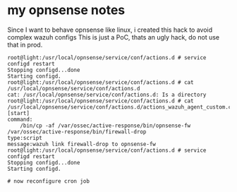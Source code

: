 # my opnsense notes
Since I want to behave opnsense like linux, i created this hack to avoid complex wazuh configs
This is just a PoC, thats an ugly hack, do not use that in prod.

```
root@light:/usr/local/opnsense/service/conf/actions.d # service configd restart
Stopping configd...done
Starting configd.
root@light:/usr/local/opnsense/service/conf/actions.d # cat /usr/local/opnsense/service/conf/actions.d
cat: /usr/local/opnsense/service/conf/actions.d: Is a directory
root@light:/usr/local/opnsense/service/conf/actions.d # cat /usr/local/opnsense/service/conf/actions.d/actions_wazuh_agent_custom.conf
[start]
command:
    /bin/cp -af /var/ossec/active-response/bin/opnsense-fw /var/ossec/active-response/bin/firewall-drop
type:script
message:wazuh link firewall-drop to opnsense-fw
root@light:/usr/local/opnsense/service/conf/actions.d # service configd restart
Stopping configd...done
Starting configd.

# now reconfigure cron job
```
